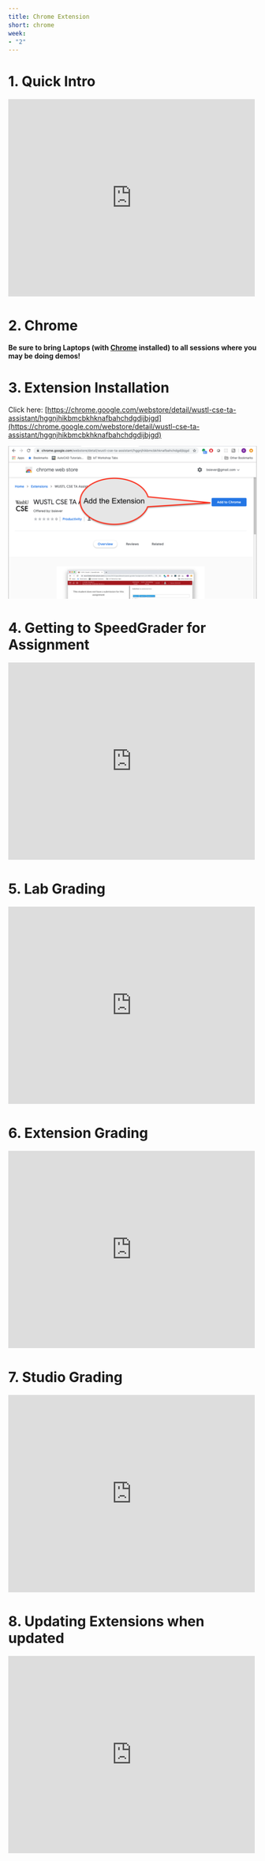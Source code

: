 ```yaml
---
title: Chrome Extension
short: chrome
week:
- "2"
---
```


# 1. Quick Intro

<iframe src="https://wustl.app.box.com/embed/s/pzankd0xyhgxb0dve27o3m0cnd5c02r2?sortColumn=date&view=list" width="500" height="400" frameborder="0" allowfullscreen webkitallowfullscreen msallowfullscreen></iframe>

# 2. Chrome 

**Be sure to bring Laptops (with [Chrome](https://www.google.com/chrome/) installed) to all sessions where you may be doing demos!**

# 3. Extension Installation

Click here: [https://chrome.google.com/webstore/detail/wustl-cse-ta-assistant/hggnjhikbmcbkhknafbahchdgdijbjgd](https://chrome.google.com/webstore/detail/wustl-cse-ta-assistant/hggnjhikbmcbkhknafbahchdgdijbjgd)

![Add to Chrome](ce_AddExtension.png)

# 4. Getting to SpeedGrader for Assignment

<iframe src="https://wustl.app.box.com/embed/s/jvyvecg8zo4aq8w3gtumng8cudm06qiy?sortColumn=date&view=list" width="500" height="400" frameborder="0" allowfullscreen webkitallowfullscreen msallowfullscreen></iframe>

# 5. Lab Grading

<iframe src="https://wustl.app.box.com/embed/s/89okdji4n8uja4zlfxpmp0keg0bcpq7m?sortColumn=date&view=list" width="500" height="400" frameborder="0" allowfullscreen webkitallowfullscreen msallowfullscreen></iframe>

# 6. Extension Grading

<iframe src="https://wustl.app.box.com/embed/s/xeiei1yfpn5293lspz0bbrq7mcoq5kjj?sortColumn=date&view=list" width="500" height="400" frameborder="0" allowfullscreen webkitallowfullscreen msallowfullscreen></iframe>

# 7. Studio Grading

<iframe src="https://wustl.app.box.com/embed/s/emdqagc3p0wclf54gy8av1aivki19ca2?sortColumn=date&view=list" width="500" height="400" frameborder="0" allowfullscreen webkitallowfullscreen msallowfullscreen></iframe>

# 8. Updating Extensions when updated

<iframe src="https://wustl.app.box.com/embed/s/0zb4v4d2kr3vqd4lfup6jw4onja3sokj?sortColumn=date&view=list" width="500" height="400" frameborder="0" allowfullscreen webkitallowfullscreen msallowfullscreen></iframe>